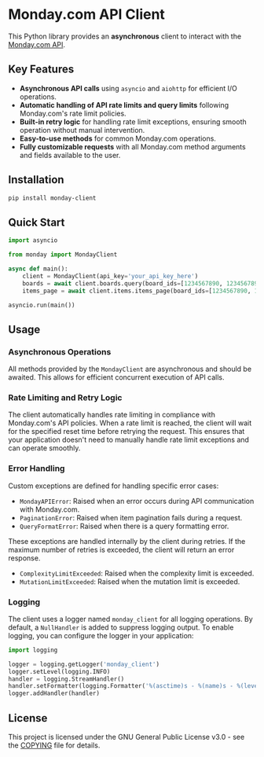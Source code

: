 # Monday.com API Client

This Python library provides an **asynchronous** client to interact with the [Monday.com API](https://api.developer.monday.com/docs).

## Key Features

- **Asynchronous API calls** using `asyncio` and `aiohttp` for efficient I/O operations.
- **Automatic handling of API rate limits and query limits** following Monday.com's rate limit policies.
- **Built-in retry logic** for handling rate limit exceptions, ensuring smooth operation without manual intervention.
- **Easy-to-use methods** for common Monday.com operations.
- **Fully customizable requests** with all Monday.com method arguments and fields available to the user.

## Installation

```bash
pip install monday-client
```

## Quick Start

```python
import asyncio

from monday import MondayClient

async def main():
    client = MondayClient(api_key='your_api_key_here')
    boards = await client.boards.query(board_ids=[1234567890, 1234567891])
    items_page = await client.items.items_page(board_ids=[1234567890, 1234567891])

asyncio.run(main())
```


## Usage

### Asynchronous Operations

All methods provided by the `MondayClient` are asynchronous and should be awaited. This allows for efficient concurrent execution of API calls.

### Rate Limiting and Retry Logic

The client automatically handles rate limiting in compliance with Monday.com's API policies. When a rate limit is reached, the client will wait for the specified reset time before retrying the request. This ensures that your application doesn't need to manually handle rate limit exceptions and can operate smoothly.

### Error Handling

Custom exceptions are defined for handling specific error cases:

- `MondayAPIError`: Raised when an error occurs during API communication with Monday.com.
- `PaginationError`: Raised when item pagination fails during a request.
- `QueryFormatError`: Raised when there is a query formatting error.

These exceptions are handled internally by the client during retries. If the maximum number of retries is exceeded, the client will return an error response.

- `ComplexityLimitExceeded`: Raised when the complexity limit is exceeded.
- `MutationLimitExceeded`: Raised when the mutation limit is exceeded.

### Logging

The client uses a logger named `monday_client` for all logging operations. By default, a `NullHandler` is added to suppress logging output. To enable logging, you can configure the logger in your application:

```python
import logging

logger = logging.getLogger('monday_client')
logger.setLevel(logging.INFO)
handler = logging.StreamHandler()
handler.setFormatter(logging.Formatter('%(asctime)s - %(name)s - %(levelname)s - %(message)s'))
logger.addHandler(handler)
```

## License

This project is licensed under the GNU General Public License v3.0 - see the [COPYING](COPYING) file for details.